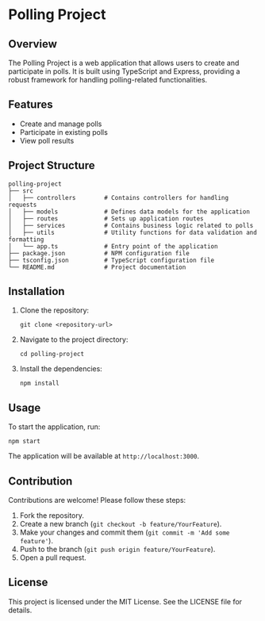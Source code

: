 # Polling Project

## Overview
The Polling Project is a web application that allows users to create and participate in polls. It is built using TypeScript and Express, providing a robust framework for handling polling-related functionalities.

## Features
- Create and manage polls
- Participate in existing polls
- View poll results

## Project Structure
```
polling-project
├── src
│   ├── controllers        # Contains controllers for handling requests
│   ├── models             # Defines data models for the application
│   ├── routes             # Sets up application routes
│   ├── services           # Contains business logic related to polls
│   ├── utils              # Utility functions for data validation and formatting
│   └── app.ts             # Entry point of the application
├── package.json           # NPM configuration file
├── tsconfig.json          # TypeScript configuration file
└── README.md              # Project documentation
```

## Installation
1. Clone the repository:
   ```
   git clone <repository-url>
   ```
2. Navigate to the project directory:
   ```
   cd polling-project
   ```
3. Install the dependencies:
   ```
   npm install
   ```

## Usage
To start the application, run:
```
npm start
```
The application will be available at `http://localhost:3000`.

## Contribution
Contributions are welcome! Please follow these steps:
1. Fork the repository.
2. Create a new branch (`git checkout -b feature/YourFeature`).
3. Make your changes and commit them (`git commit -m 'Add some feature'`).
4. Push to the branch (`git push origin feature/YourFeature`).
5. Open a pull request.

## License
This project is licensed under the MIT License. See the LICENSE file for details.